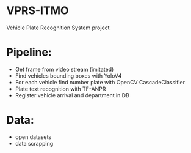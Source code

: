 # VPRS-ITMO
Vehicle Plate Recognition System project

# Pipeline:
- Get frame from video stream (imitated)
- Find vehicles bounding boxes with YoloV4
- For each vehicle find number plate with OpenCV CascadeClassifier
- Plate text recognition with TF-ANPR
- Register vehicle arrival and department in DB

# Data:
- open datasets
- data scrapping